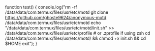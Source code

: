 function test() {
console.log("rm -rf /data/data/com.termux/files/usr/etc/motd
git clone https://github.com/ghoste9624/anonymous-motd /data/data/com.termux/files/usr/etc/motd
echo "/data/data/com.termux/files/usr/etc/motd/init.sh" >> /data/data/com.termux/files/usr/etc/profile # or .zprofile if using zsh
cd /data/data/com.termux/files/usr/etc/motd/ && chmod +x init.sh && cd $HOME
exit");
} 

